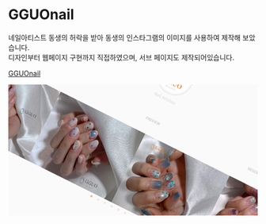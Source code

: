 # GGUOnail
네일아티스트 동생의 허락을 받아 동생의 인스타그램의 이미지를 사용하여 제작해 보았습니다. <br>
디자인부터 웹페이지 구현까지 직접하였으며, 서브 페이지도 제작되어있습니다.


[GGUOnail](https://yellrim.github.io/GGUOnail/)

![GGUO이미지](https://github.com/yellrim/GGUOnail/blob/main/README.png)
